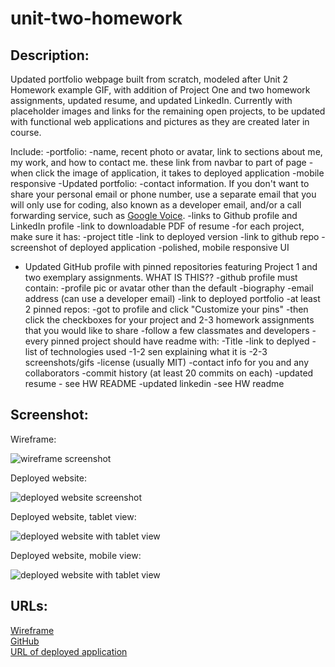 # unit-two-homework

## Description:
Updated portfolio webpage built from scratch, modeled after Unit 2 Homework example GIF, with addition of Project One and two homework assignments, updated resume, and updated LinkedIn. Currently with placeholder images and links for the remaining open projects, to be updated with functional web applications and pictures as they are created later in course. 

Include:
-portfolio: 
    -name, recent photo or avatar, link to sections about me, my work, and how to contact me. these link from navbar to part of page 
    -when click the image of application, it takes to deployed application
    -mobile responsive
-Updated portfolio: 
    -contact information. If you don't want to share your personal email or phone number, use a separate email that you will only use for coding, also known as a developer email, and/or a call forwarding service, such as [Google Voice](https://voice.google.com/).
    -links to Github profile and LinkedIn profile
    -link to downloadable PDF of resume
    -for each project, make sure it has:
        -project title
        -link to deployed version
        -link to github repo
        -screenshot of deployed application
    -polished, mobile responsive UI

* Updated GitHub profile with pinned repositories featuring Project 1 and two exemplary assignments. WHAT IS THIS??
-github profile must contain: 
    -profile pic or avatar other than the default 
    -biography
    -email address (can use a developer email)
    -link to deployed portfolio
    -at least 2 pinned repos:
        -got to profile and click "Customize your pins"
        -then click the checkboxes for your project and 2-3 homework assignments that you would like to share
    -follow a few classmates and developers
    -every pinned project should have readme with:
        -Title
        -link to deplyed
        -list of technologies used
        -1-2 sen explaining what it is
        -2-3 screenshots/gifs
        -license (usually MIT)
        -contact info for you and any collaborators
    -commit history (at least 20 commits on each)
-updated resume - see HW README
-updated linkedin -see HW readme

## Screenshot:
Wireframe:

<img src="./assets/wireframe.png" alt="wireframe screenshot">  

Deployed website:

<img src="" alt="deployed website screenshot">

Deployed website, tablet view:

<img src="" alt="deployed website with tablet view">  


Deployed website, mobile view:

<img src="" alt="deployed website with tablet view">


## URLs:
<a href="https://wireframe.cc/L1GSbf">Wireframe</a>
<br>
<a href="https://github.com/mlward639/Updated-Portfolio">GitHub</a>
<br>
<a href="https://mlward639.github.io/Updated-Portfolio/">URL of deployed application</a>


